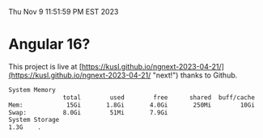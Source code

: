 Thu Nov  9 11:51:59 PM EST 2023

# Angular 16?


This project is live at [https://kusl.github.io/ngnext-2023-04-21/](https://kusl.github.io/ngnext-2023-04-21/ "next!") thanks to Github.

```bash
System Memory
               total        used        free      shared  buff/cache   available
Mem:            15Gi       1.8Gi       4.0Gi       250Mi        10Gi        13Gi
Swap:          8.0Gi        51Mi       7.9Gi
System Storage
1.3G	.
```
```bash
